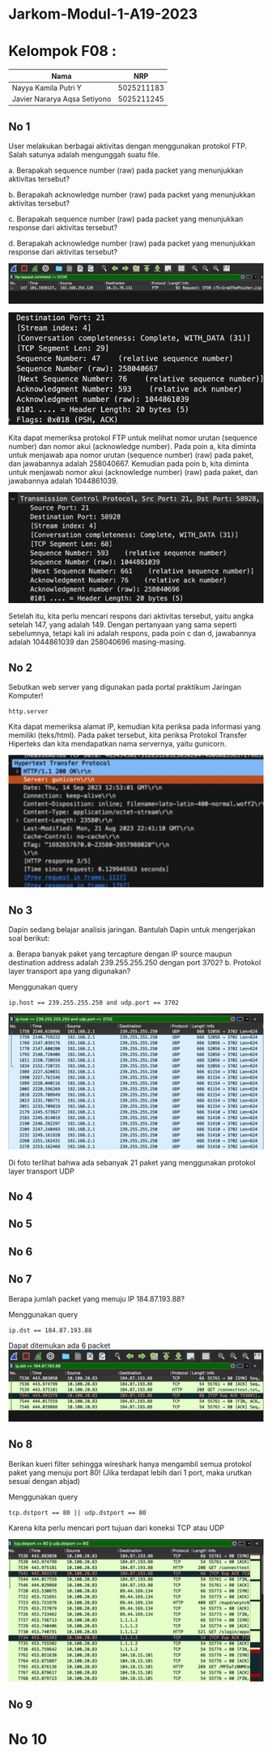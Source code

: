 # Jarkom-Modul-1-A19-2023

# Kelompok F08 :
| Nama | NRP |
| ---------------------- | ---------- |
| Nayya Kamila Putri Y | 5025211183 |
| Javier Nararya Aqsa Setiyono | 5025211245 |

## No 1
User melakukan berbagai aktivitas dengan menggunakan protokol FTP. Salah satunya adalah mengunggah suatu file.

a. Berapakah sequence number (raw) pada packet yang menunjukkan aktivitas tersebut? 

b. Berapakah acknowledge number (raw) pada packet yang menunjukkan aktivitas tersebut? 

c. Berapakah sequence number (raw) pada packet yang menunjukkan response dari aktivitas tersebut?

d. Berapakah acknowledge number (raw) pada packet yang menunjukkan response dari aktivitas tersebut?

![AB](img/no1.png)

![AB2](img/ab.png)

Kita dapat memeriksa protokol FTP untuk melihat nomor urutan (sequence number) dan nomor akui (acknowledge number). Pada poin a, kita diminta untuk menjawab apa nomor urutan (sequence number) (raw) pada paket, dan jawabannya adalah 258040667. Kemudian pada poin b, kita diminta untuk menjawab nomor akui (acknowledge number) (raw) pada paket, dan jawabannya adalah 1044861039.

![CD](img/cd.png)

Setelah itu, kita perlu mencari respons dari aktivitas tersebut, yaitu angka setelah 147, yang adalah 149. Dengan pertanyaan yang sama seperti sebelumnya, tetapi kali ini adalah respons, pada poin c dan d, jawabannya adalah 1044861039 dan 258040696 masing-masing.

## No 2
Sebutkan web server yang digunakan pada portal praktikum Jaringan Komputer!
```
http.server
```

Kita dapat memeriksa alamat IP, kemudian kita periksa pada informasi yang memiliki (teks/html). Pada paket tersebut, kita periksa Protokol Transfer Hiperteks dan kita mendapatkan nama servernya, yaitu gunicorn.

![no2](img/no2.png)

## No 3
Dapin sedang belajar analisis jaringan. Bantulah Dapin untuk mengerjakan soal berikut:

a. Berapa banyak paket yang tercapture dengan IP source maupun destination address adalah 239.255.255.250 dengan port 3702? 
b. Protokol layer transport apa yang digunakan?

Menggunakan query
```
ip.host == 239.255.255.250 and udp.port == 3702
```

![no3](img/no3.png)

Di foto terlihat bahwa ada sebanyak 21 paket yang menggunakan protokol layer transport UDP

## No 4

## No 5

## No 6

## No 7
Berapa jumlah packet yang menuju IP 184.87.193.88?

Menggunakan query
```
ip.dst == 184.87.193.88
```
Dapat ditemukan ada 6 packet
![no7](img/no7.png)

## No 8
Berikan kueri filter sehingga wireshark hanya mengambil semua protokol paket yang menuju port 80! (Jika terdapat lebih dari 1 port, maka urutkan sesuai dengan abjad)

Menggunakan query
```
tcp.dstport == 80 || udp.dstport == 80
```
Karena kita perlu mencari port tujuan dari koneksi TCP atau UDP

![no8](img/no8.png)

## No 9

# No 10
